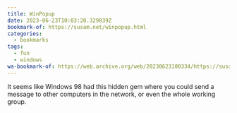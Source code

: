 ```yaml
---
title: WinPopup
date: 2023-06-23T10:03:20.329839Z
bookmark-of: https://susam.net/winpopup.html
categories:
  - bookmarks
tags:
  - fun
  - windows
wa-bookmark-of: https://web.archive.org/web/20230623100334/https://susam.net/maze/winpopup.html
---
```


It seems like Windows 98 had this hidden gem where you could send a message to other computers in the network, or even the whole working group.
